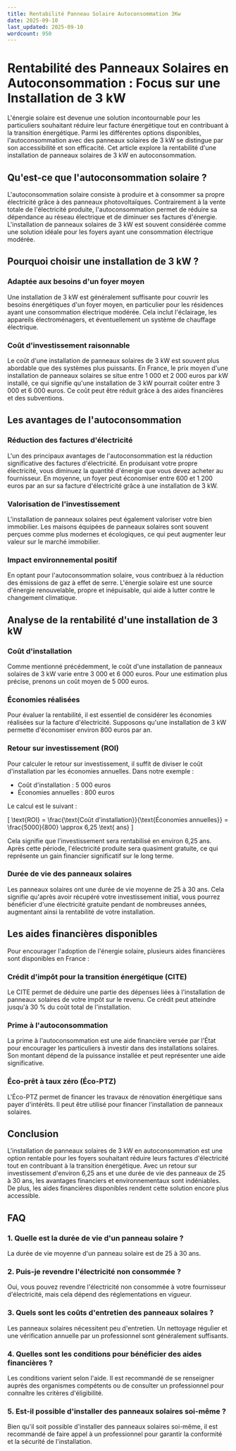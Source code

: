 ```yaml
---
title: Rentabilité Panneau Solaire Autoconsommation 3Kw
date: 2025-09-10
last_updated: 2025-09-10
wordcount: 950
---
```


# Rentabilité des Panneaux Solaires en Autoconsommation : Focus sur une Installation de 3 kW

L'énergie solaire est devenue une solution incontournable pour les particuliers souhaitant réduire leur facture énergétique tout en contribuant à la transition énergétique. Parmi les différentes options disponibles, l'autoconsommation avec des panneaux solaires de 3 kW se distingue par son accessibilité et son efficacité. Cet article explore la rentabilité d'une installation de panneaux solaires de 3 kW en autoconsommation.

## Qu'est-ce que l'autoconsommation solaire ?

L'autoconsommation solaire consiste à produire et à consommer sa propre électricité grâce à des panneaux photovoltaïques. Contrairement à la vente totale de l'électricité produite, l'autoconsommation permet de réduire sa dépendance au réseau électrique et de diminuer ses factures d'énergie. L'installation de panneaux solaires de 3 kW est souvent considérée comme une solution idéale pour les foyers ayant une consommation électrique modérée.

## Pourquoi choisir une installation de 3 kW ?

### Adaptée aux besoins d'un foyer moyen

Une installation de 3 kW est généralement suffisante pour couvrir les besoins énergétiques d'un foyer moyen, en particulier pour les résidences ayant une consommation électrique modérée. Cela inclut l'éclairage, les appareils électroménagers, et éventuellement un système de chauffage électrique. 

### Coût d'investissement raisonnable

Le coût d'une installation de panneaux solaires de 3 kW est souvent plus abordable que des systèmes plus puissants. En France, le prix moyen d'une installation de panneaux solaires se situe entre 1 000 et 2 000 euros par kW installé, ce qui signifie qu'une installation de 3 kW pourrait coûter entre 3 000 et 6 000 euros. Ce coût peut être réduit grâce à des aides financières et des subventions.

## Les avantages de l'autoconsommation

### Réduction des factures d'électricité

L'un des principaux avantages de l'autoconsommation est la réduction significative des factures d'électricité. En produisant votre propre électricité, vous diminuez la quantité d'énergie que vous devez acheter au fournisseur. En moyenne, un foyer peut économiser entre 600 et 1 200 euros par an sur sa facture d'électricité grâce à une installation de 3 kW.

### Valorisation de l'investissement

L'installation de panneaux solaires peut également valoriser votre bien immobilier. Les maisons équipées de panneaux solaires sont souvent perçues comme plus modernes et écologiques, ce qui peut augmenter leur valeur sur le marché immobilier.

### Impact environnemental positif

En optant pour l'autoconsommation solaire, vous contribuez à la réduction des émissions de gaz à effet de serre. L'énergie solaire est une source d'énergie renouvelable, propre et inépuisable, qui aide à lutter contre le changement climatique.

## Analyse de la rentabilité d'une installation de 3 kW

### Coût d'installation

Comme mentionné précédemment, le coût d'une installation de panneaux solaires de 3 kW varie entre 3 000 et 6 000 euros. Pour une estimation plus précise, prenons un coût moyen de 5 000 euros.

### Économies réalisées

Pour évaluer la rentabilité, il est essentiel de considérer les économies réalisées sur la facture d'électricité. Supposons qu'une installation de 3 kW permette d'économiser environ 800 euros par an. 

### Retour sur investissement (ROI)

Pour calculer le retour sur investissement, il suffit de diviser le coût d'installation par les économies annuelles. Dans notre exemple :

- Coût d'installation : 5 000 euros
- Économies annuelles : 800 euros

Le calcul est le suivant :

\[ \text{ROI} = \frac{\text{Coût d'installation}}{\text{Économies annuelles}} = \frac{5000}{800} \approx 6,25 \text{ ans} \]

Cela signifie que l'investissement sera rentabilisé en environ 6,25 ans. Après cette période, l'électricité produite sera quasiment gratuite, ce qui représente un gain financier significatif sur le long terme.

### Durée de vie des panneaux solaires

Les panneaux solaires ont une durée de vie moyenne de 25 à 30 ans. Cela signifie qu'après avoir récupéré votre investissement initial, vous pourrez bénéficier d'une électricité gratuite pendant de nombreuses années, augmentant ainsi la rentabilité de votre installation.

## Les aides financières disponibles

Pour encourager l'adoption de l'énergie solaire, plusieurs aides financières sont disponibles en France :

### Crédit d'impôt pour la transition énergétique (CITE)

Le CITE permet de déduire une partie des dépenses liées à l'installation de panneaux solaires de votre impôt sur le revenu. Ce crédit peut atteindre jusqu'à 30 % du coût total de l'installation.

### Prime à l'autoconsommation

La prime à l'autoconsommation est une aide financière versée par l'État pour encourager les particuliers à investir dans des installations solaires. Son montant dépend de la puissance installée et peut représenter une aide significative.

### Éco-prêt à taux zéro (Éco-PTZ)

L'Éco-PTZ permet de financer les travaux de rénovation énergétique sans payer d'intérêts. Il peut être utilisé pour financer l'installation de panneaux solaires.

## Conclusion

L'installation de panneaux solaires de 3 kW en autoconsommation est une option rentable pour les foyers souhaitant réduire leurs factures d'électricité tout en contribuant à la transition énergétique. Avec un retour sur investissement d'environ 6,25 ans et une durée de vie des panneaux de 25 à 30 ans, les avantages financiers et environnementaux sont indéniables. De plus, les aides financières disponibles rendent cette solution encore plus accessible.

## FAQ

### 1. Quelle est la durée de vie d'un panneau solaire ?

La durée de vie moyenne d'un panneau solaire est de 25 à 30 ans. 

### 2. Puis-je revendre l'électricité non consommée ?

Oui, vous pouvez revendre l'électricité non consommée à votre fournisseur d'électricité, mais cela dépend des réglementations en vigueur.

### 3. Quels sont les coûts d'entretien des panneaux solaires ?

Les panneaux solaires nécessitent peu d'entretien. Un nettoyage régulier et une vérification annuelle par un professionnel sont généralement suffisants.

### 4. Quelles sont les conditions pour bénéficier des aides financières ?

Les conditions varient selon l'aide. Il est recommandé de se renseigner auprès des organismes compétents ou de consulter un professionnel pour connaître les critères d'éligibilité.

### 5. Est-il possible d'installer des panneaux solaires soi-même ?

Bien qu'il soit possible d'installer des panneaux solaires soi-même, il est recommandé de faire appel à un professionnel pour garantir la conformité et la sécurité de l'installation.